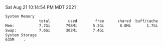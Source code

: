 Sat Aug 21 10:14:54 PM MDT 2021
```bash
System Memory
               total        used        free      shared  buff/cache   available
Mem:           7.7Gi       798Mi       5.2Gi       8.0Mi       1.7Gi       6.5Gi
Swap:          7.6Gi       302Mi       7.4Gi
System Storage
635M	.
```
```bash
